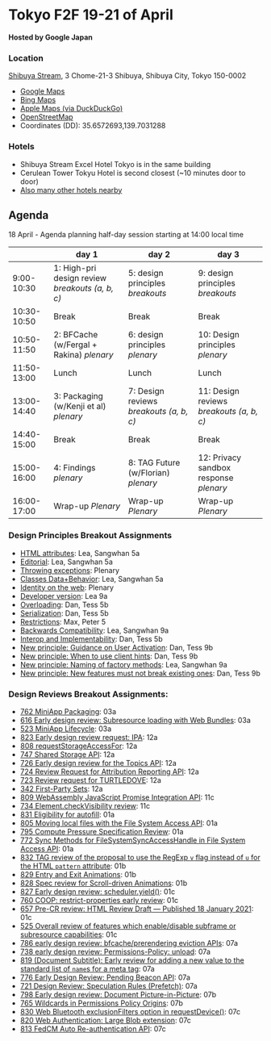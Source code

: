 # Tokyo F2F 19-21 of April

**Hosted by Google Japan**

### Location

[Shibuya Stream](https://goo.gl/maps/3PdGHMeVtyFQiyTYA), 3 Chome-21-3 Shibuya, Shibuya City, Tokyo 150-0002

 - [Google Maps](https://goo.gl/maps/3PdGHMeVtyFQiyTYA)
 - [Bing Maps](https://www.bing.com/maps?osid=07da5346-50cd-4b97-b362-01bcde48c73a&cp=35.657227~139.69363&lvl=16&pi=0&imgid=9568484b-48c1-4e35-877c-31d2e1a4728b&v=2&sV=2&form=S00027)
 - [Apple Maps (via DuckDuckGo)](https://duckduckgo.com/?q=Shibuya+Stream&ia=web&iaxm=maps&strict_bbox=0&bbox=35.66002790378684%2C139.69722642852787%2C35.6543921148607%2C139.7088135714722&metatoken=0)
 - [OpenStreetMap](https://www.openstreetmap.org/way/521438304)
 - Coordinates (DD): 35.6572693,139.7031288

### Hotels

 - Shibuya Stream Excel Hotel Tokyo is in the same building
 - Cerulean Tower Tokyu Hotel is second closest (~10 minutes door to door)
 - [Also many other hotels nearby](https://www.google.com/travel/hotels/Shibuya%20Station?q=hotel%20near%20shibuya%20station&g2lb=2502548%2C2503771%2C2503781%2C2504163%2C4258168%2C4270442%2C4284970%2C4291517%2C4306835%2C4429192%2C4515404%2C4597339%2C4723331%2C4731329%2C4757164%2C4778035%2C4814050%2C4821091%2C4861688%2C4864715%2C4874190%2C4886082%2C4886480%2C4893075%2C4902277%2C4905351%2C4906023%2C4926165%2C4926489%2C4931360%2C4936396%2C4937897%2C4938721%2C4940606%2C4942347%2C4946428%2C4949173%2C4950242&hl=en-JP&gl=jp&ssta=1&ts=CAESCgoCCAMKAggDEAAaIAoCGgASGhIUCgcI5w8QBBgSEgcI5w8QBBgWGAQyAggBKgkKBToDSlBZGgA&rp=ogEPU2hpYnV5YSBTdGF0aW9uOAFAAEgCmgICCAA&ap=MAFagAEKBgignAEQACIDSlBZKhYKBwjnDxACGA0SBwjnDxACGA4YASgAsAEBWAFoAXIECAIYAJoBERIPU2hpYnV5YSBTdGF0aW9uogERCggvbS8wN2RmaxIFVG9reW-qAQoKAggREgIIVxgBkgICCBOSAgIIEpICAggOkgICCBSSAQIgAWgA&ictx=1&sa=X&utm_campaign=sharing&utm_medium=link&utm_source=htls)

## Agenda

18 April - Agenda planning half-day session starting at 14:00 local time

|   | day 1    | day 2                                                       | day 3                                   |
|---|-----|--------------------------------------------------------|------------------------------------|
|9:00-10:30|1: High-pri design review *breakouts (a, b, c)*|5: design principles *breakouts*                          |9: design principles *breakouts*      |
|10:30-10:50|Break|Break                                                   |Break                               |
|10:50-11:50|2: BFCache (w/Fergal + Rakina) *plenary*|6: design principles *plenary*                            |10: Design principles *plenary*       |
|11:50-13:00|Lunch|Lunch                                                   |Lunch                               |
|13:00-14:40|3: Packaging (w/Kenji et al) *plenary*|7: Design reviews *breakouts (a, b, c)*                    |11: Design reviews *breakouts (a, b, c)*|
|14:40-15:00|Break|Break                                                   |Break                               |
|15:00-16:00|4: Findings *plenary*|8: TAG Future (w/Florian) *plenary*                                   |12: Privacy sandbox response *plenary*|
|16:00-17:00|Wrap-up *Plenary*|Wrap-up *Plenary*                                       |Wrap-up *Plenary*                   |

### Design Principles Breakout Assignments
* [HTML attributes](https://github.com/w3ctag/design-principles/pull/412):	Lea, Sangwhan	5a 
* [Editorial](https://github.com/w3ctag/design-principles/pull/409):	Lea, Sangwhan	5a
* [Throwing exceptions](https://github.com/w3ctag/design-principles/pull/408):	Plenary	  
* [Classes Data+Behavior](https://github.com/w3ctag/design-principles/pull/403):	Lea, Sangwhan	5a
* [Identity on the web](https://github.com/w3ctag/design-principles/pull/396):	Plenary	
* [Developer version](https://github.com/w3ctag/design-principles/pull/386): Lea	9a
* [Overloading](https://github.com/w3ctag/design-principles/pull/372):	Dan, Tess	5b
* [Serialization](https://github.com/w3ctag/design-principles/pull/372):	Dan, Tess	5b
* [Restrictions](https://github.com/w3ctag/design-principles/pull/363): Max, Peter	5
* [Backwards Compatibility](https://github.com/w3ctag/design-principles/pull/354):	Lea, Sangwhan	9a
* [Interop and Implementability](https://github.com/w3ctag/design-principles/pull/290):	Dan, Tess	5b
* [New principle: Guidance on User Activation](https://github.com/w3ctag/design-principles/issues/314):	Dan, Tess	9b
* [New principle: When to use client hints](https://github.com/w3ctag/design-principles/issues/307):	Dan, Tess	9b
* [New principle: Naming of factory methods](https://github.com/w3ctag/design-principles/issues/378):	Lea, Sangwhan	9a
* [New principle: New features must not break existing ones](https://github.com/w3ctag/design-principles/issues/297):	Dan, Tess	9b

### Design Reviews Breakout Assignments:
* [762 MiniApp Packaging](https://github.com/w3ctag/design-reviews/issues/762): 03a
* [616 Early design review: Subresource loading with Web Bundles](https://github.com/w3ctag/design-reviews/issues/616): 03a
* [523 MiniApp Lifecycle](https://github.com/w3ctag/design-reviews/issues/523): 03a
* [823 Early design review request: IPA](https://github.com/w3ctag/design-reviews/issues/823): 12a
* [808 requestStorageAccessFor](https://github.com/w3ctag/design-reviews/issues/808): 12a
* [747 Shared Storage API](https://github.com/w3ctag/design-reviews/issues/747): 12a
* [726 Early design review for the Topics API](https://github.com/w3ctag/design-reviews/issues/726): 12a
* [724 Review Request for Attribution Reporting API](https://github.com/w3ctag/design-reviews/issues/724): 12a
* [723 Review request for TURTLEDOVE](https://github.com/w3ctag/design-reviews/issues/723): 12a
* [342 First-Party Sets](https://github.com/w3ctag/design-reviews/issues/342): 12a
* [809 WebAssembly JavaScript Promise Integration API](https://github.com/w3ctag/design-reviews/issues/809): 11c
* [734 Element.checkVisibility review](https://github.com/w3ctag/design-reviews/issues/734): 11c
* [831 Eligibility for autofill](https://github.com/w3ctag/design-reviews/issues/831): 01a
* [805 Moving local files with the File System Access API](https://github.com/w3ctag/design-reviews/issues/805): 01a
* [795 Compute Pressure Specification Review](https://github.com/w3ctag/design-reviews/issues/795): 01a
* [772 Sync Methods for FileSystemSyncAccessHandle in File System Access API](https://github.com/w3ctag/design-reviews/issues/772): 01a
* [832 TAG review of the proposal to use the RegExp `v` flag instead of `u` for the HTML `pattern` attribute](https://github.com/w3ctag/design-reviews/issues/832): 01b
* [829 Entry and Exit Animations](https://github.com/w3ctag/design-reviews/issues/829): 01b
* [828 Spec review for Scroll-driven Animations](https://github.com/w3ctag/design-reviews/issues/828): 01b
* [827 Early design review: scheduler.yield()](https://github.com/w3ctag/design-reviews/issues/827): 01c
* [760 COOP: restrict-properties early review](https://github.com/w3ctag/design-reviews/issues/760): 01c
* [657 Pre-CR review: HTML Review Draft — Published 18 January 2021](https://github.com/w3ctag/design-reviews/issues/657): 01c
* [525 Overall review of features which enable/disable subframe or subresource capabilities](https://github.com/w3ctag/design-reviews/issues/525): 01c
* [786 early design review: bfcache/prerendering eviction APIs](https://github.com/w3ctag/design-reviews/issues/786): 07a
* [738 early design review: Permissions-Policy: unload](https://github.com/w3ctag/design-reviews/issues/738): 07a
* [819 (Document Subtitle): Early review for adding a new value to the standard list of `name`s for a meta tag](https://github.com/w3ctag/design-reviews/issues/819): 07a
* [776 Early Design Review: Pending Beacon API](https://github.com/w3ctag/design-reviews/issues/776): 07a
* [721 Design Review: Speculation Rules (Prefetch)](https://github.com/w3ctag/design-reviews/issues/721): 07a
* [798 Early design review: Document Picture-in-Picture](https://github.com/w3ctag/design-reviews/issues/798): 07b
* [765 Wildcards in Permissions Policy Origins](https://github.com/w3ctag/design-reviews/issues/765): 07b
* [830 Web Bluetooth exclusionFilters option in requestDevice()](https://github.com/w3ctag/design-reviews/issues/830): 07c
* [820 Web Authentication: Large Blob extension](https://github.com/w3ctag/design-reviews/issues/820): 07c
* [813 FedCM Auto Re-authentication API](https://github.com/w3ctag/design-reviews/issues/813): 07c




